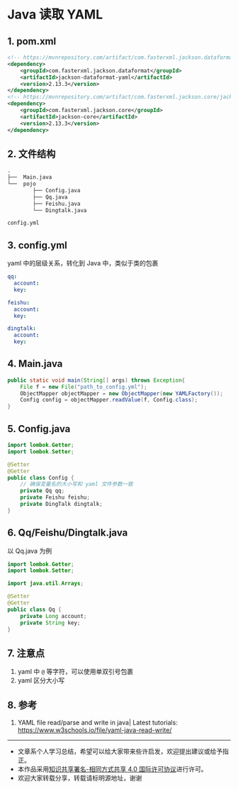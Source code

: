 # Java 读取 YAML

## 1. pom.xml

```xml
<!-- https://mvnrepository.com/artifact/com.fasterxml.jackson.dataformat/jackson-dataformat-yaml -->
<dependency>
    <groupId>com.fasterxml.jackson.dataformat</groupId>
    <artifactId>jackson-dataformat-yaml</artifactId>
    <version>2.13.3</version>
</dependency>
<!-- https://mvnrepository.com/artifact/com.fasterxml.jackson.core/jackson-core -->
<dependency>
    <groupId>com.fasterxml.jackson.core</groupId>
    <artifactId>jackson-core</artifactId>
    <version>2.13.3</version>
</dependency>
```

## 2. 文件结构

```txt
.
├──  Main.java
└──  pojo
        ├── Config.java
        ├── Qq.java
        ├── Feishu.java
        └── Dingtalk.java

config.yml
```

## 3. config.yml

yaml 中的层级关系，转化到 Java 中，类似于类的包裹

```yml
qq:
  account:
  key:

feishu:
  account:
  key:

dingtalk:
  account:
  key:
```

## 4. Main.java

```java
public static void main(String[] args) throws Exception{
    File f = new File("path_to_config.yml");
    ObjectMapper objectMapper = new ObjectMapper(new YAMLFactory());
    Config config = objectMapper.readValue(f, Config.class);
}
```

## 5. Config.java

```java
import lombok.Getter;
import lombok.Setter;

@Setter
@Getter
public class Config {
    // 确保变量名的大小写和 yaml 文件参数一致
    private Qq qq;
    private Feishu feishu;
    private DingTalk dingtalk;
}

```

## 6. Qq/Feishu/Dingtalk.java

以 Qq.java 为例

```java
import lombok.Getter;
import lombok.Setter;

import java.util.Arrays;

@Setter
@Getter
public class Qq {
    private Long account;
    private String key;
}
```

## 7. 注意点

1. yaml 中 `@` 等字符，可以使用单双引号包裹
2. yaml 区分大小写

## 8. 参考

1. YAML file read/parse and write in java| Latest tutorials: <https://www.w3schools.io/file/yaml-java-read-write/>

---

- 文章系个人学习总结，希望可以给大家带来些许启发，欢迎提出建议或给予指正。
- 本作品采用[知识共享署名-相同方式共享 4.0 国际许可协议](https://creativecommons.org/licenses/by-sa/4.0/legalcode.zh-Hans)进行许可。
- 欢迎大家转载分享，转载请标明源地址，谢谢
